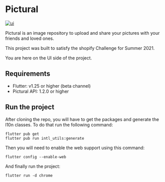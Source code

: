 # Pictural
[![ui](https://img.shields.io/badge/UI-0.2.0-blue.svg)](https://shields.io/)

Pictural is an image repository to upload and share your pictures with your friends and loved ones.

This project was built to satisfy the shopify Challenge for Summer 2021.

You are here on the UI side of the project.

## Requirements

- Flutter: v1.25 or higher (beta channel)
- Pictural API: 1.2.0 or higher

## Run the project

After cloning the repo, you will have to get the packages and generate the l10n classes. To do that run the following command:
```
flutter pub get
flutter pub run intl_utils:generate
```

Then you will need to enable the web support using this command:
```
flutter config --enable-web
```

And finally run the project:
```
flutter run -d chrome
```

